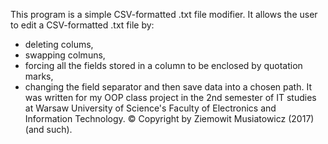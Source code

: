 This program is a simple CSV-formatted .txt file modifier.
It allows the user to edit a CSV-formatted .txt file by:
- deleting colums,
- swapping colmuns,
- forcing all the fields stored in a column to be enclosed by quotation marks,
- changing the field separator
and then save data into a chosen path.
It was written for my OOP class project in the 2nd semester of IT studies at Warsaw University of Science's Faculty of Electronics and Information Technology.
© Copyright by Ziemowit Musiatowicz (2017) (and such).
